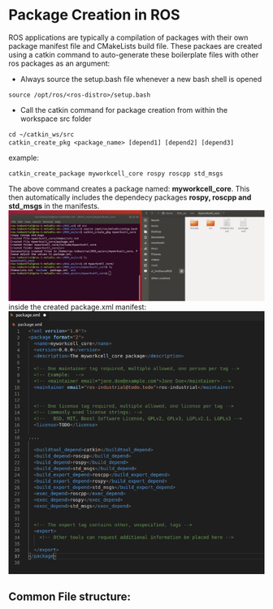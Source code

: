# Package Creation in ROS 
ROS applications are typically a compilation of packages with their own package manifest file and CMakeLists build file. 
These packaes are created using a catkin command to auto-generate these boilerplate files with other ros packages as an argument:
* Always source the setup.bash file whenever a new bash shell is opened
```
source /opt/ros/<ros-distro>/setup.bash
```
* Call the catkin command for package creation from within the workspace src folder
```
cd ~/catkin_ws/src
catkin_create_pkg <package_name> [depend1] [depend2] [depend3] 
```
example:
```
catkin_create_package myworkcell_core rospy roscpp std_msgs
```
The above command creates a package named: <b>myworkcell_core</b>.
This then automatically includes the dependecy packages <b>rospy, roscpp and std_msgs</b> in the manifests.
![alt-text](../images/package_creation.PNG?raw=True)
inside the created package.xml manifest:
![alt-text](../images/pkg_xml.PNG?raw=True)

## Common File structure:
